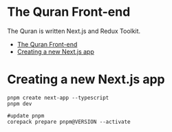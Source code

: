 # The Quran Front-end
The Quran is written Next.js and Redux Toolkit.


- [The Quran Front-end](#the-quran-front-end)
- [Creating a new Next.js app](#creating-a-new-nextjs-app)


# Creating a new Next.js app
```
pnpm create next-app --typescript
pnpm dev

#update pnpm
corepack prepare pnpm@VERSION --activate
```
